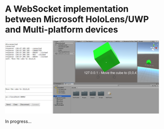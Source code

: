 # A WebSocket implementation between Microsoft HoloLens/UWP and Multi-platform devices

<p align = "center">
    <img src="photos/uwp_websocket_pic1.PNG" />
</p>

In progress...
